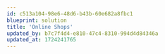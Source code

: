 ```yaml
---
id: c513a104-98e6-48d6-b43b-60e682a8fbc1
blueprint: solution
title: 'Online Shops'
updated_by: b7c7f4d4-e810-47c4-8310-994d4d84346a
updated_at: 1724241765
---
```

